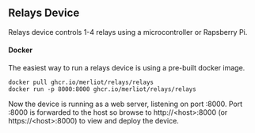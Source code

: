 ## Relays Device

Relays device controls 1-4 relays using a microcontroller or Rapsberry Pi.

#### Docker

The easiest way to run a relays device is using a pre-built docker image.

```
docker pull ghcr.io/merliot/relays/relays
docker run -p 8000:8000 ghcr.io/merliot/relays/relays
```

Now the device is running as a web server, listening on port :8000.  Port :8000 is forwarded to the host so browse to http://\<host\>:8000 (or https://\<host\>:8000) to view and deploy the device.
